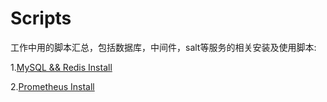 # Scripts
工作中用的脚本汇总，包括数据库，中间件，salt等服务的相关安装及使用脚本:

1.[MySQL && Redis Install](DB-Install-Script)

2.[Prometheus Install](prometheus_install)

